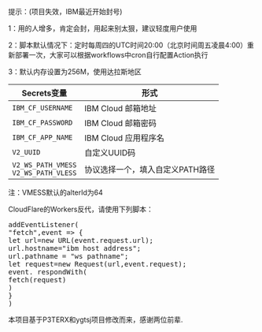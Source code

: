 提示：(项目失效，IBM最近开始封号)

1：用的人增多，肯定会封，用起来别太狠，建议轻度用户使用

2：脚本默认情况下：定时每周四的UTC时间20:00（北京时间周五凌晨4:00）重新部署一次，大家可以根据workflows中cron自行配置Action执行

3：默认内存设置为256M，使用达拉斯地区


   | Secrets变量 | 形式 |
  | --------------------- | ----------- |
  | `IBM_CF_USERNAME`       | IBM Cloud 邮箱地址 |
  | `IBM_CF_PASSWORD` | IBM Cloud 邮箱密码 |
  | `IBM_CF_APP_NAME` | IBM Cloud 应用程序名 |
  | `V2_UUID` | 自定义UUID码 |
  | `V2_WS_PATH_VMESS` </br> `V2_WS_PATH_VLESS` | 协议选择一个，填入自定义PATH路径 |
  
注：VMESS默认的alterId为64

CloudFlare的Workers反代，请使用下列脚本：
<pre name="code" class="javascript">
addEventListener(
"fetch",event => {
let url=new URL(event.request.url);
url.hostname="ibm host address";
url.pathname = "ws pathname";
let request=new Request(url,event.request);
event. respondWith(
fetch(request)
)
}
)
</pre>

本项目基于P3TERX和ygtsj项目修改而来，感谢两位前辈.

